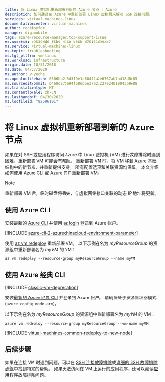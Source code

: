 ```yaml
---
title: 将 Linux 虚拟机重新部署到新的 Azure 节点 | Azure
description: 如何通过在 Azure 中重新部署 Linux 虚拟机来解决 SSH 连接问题。
services: virtual-machines-linux
documentationcenter: virtual-machines
author: rockboyfor
manager: digimobile
tags: azure-resource-manager,top-support-issue
ms.assetid: e9530dd6-f5b0-4160-b36b-d75151d99eb7
ms.service: virtual-machines-linux
ms.topic: troubleshooting
ms.tgt_pltfrm: vm-linux
ms.workload: infrastructure
origin.date: 10/31/2018
ms.date: 04/27/2020
ms.author: v-yeche
ms.openlocfilehash: 6506bb2f5d319e1c604f2a2e6767ab7a418d8c85
ms.sourcegitcommit: b469d275694fb86bbe37a21227e24019043b9e88
ms.translationtype: HT
ms.contentlocale: zh-CN
ms.lasthandoff: 04/30/2020
ms.locfileid: "82596101"
---
```

# <a name="redeploy-linux-virtual-machine-to-new-azure-node"></a>将 Linux 虚拟机重新部署到新的 Azure 节点
如果在对 SSH 或应用程序访问 Azure 中 Linux 虚拟机 (VM) 进行故障排除时遇到困难，重新部署 VM 可能会有帮助。 重新部署 VM 时，将 VM 移到 Azure 基础结构中的新节点，并重新提供支持。 所有配置选项和关联资源均保留。 本文介绍如何使用 Azure CLI 或 Azure 门户重新部署 VM。

> [!NOTE]
> 重新部署 VM 后，临时磁盘将丢失，与虚拟网络接口关联的动态 IP 地址将更新。 

<a name="azure-cli-20"></a>
## <a name="use-the-azure-cli"></a>使用 Azure CLI
安装最新的 [Azure CLI](https://docs.azure.cn/cli/install-az-cli2?view=azure-cli-latest) 并使用 [az login](https://docs.azure.cn/cli/reference-index?view=azure-cli-latest#az-login) 登录到 Azure 帐户。

[!INCLUDE [azure-cli-2-azurechinacloud-environment-parameter](../../../includes/azure-cli-2-azurechinacloud-environment-parameter.md)]

使用 [az vm redeploy](https://docs.azure.cn/cli/vm?view=azure-cli-latest#az-vm-redeploy) 重新部署 VM。 以下示例在名为 *myResourceGroup* 的资源组中重新部署名为 *myVM* 的 VM：

```azurecli
az vm redeploy --resource-group myResourceGroup --name myVM 
```

<a name="azure-cli-10"></a>
## <a name="use-the-azure-classic-cli"></a>使用 Azure 经典 CLI

[!INCLUDE [classic-vm-deprecation](../../../includes/classic-vm-deprecation.md)]

安装[最新的 Azure 经典 CLI](../../cli-install-nodejs.md) 并登录到 Azure 帐户。 请确保处于资源管理器模式 (`azure config mode arm`)。

以下示例在名为 *myResourceGroup* 的资源组中重新部署名为 *myVM* 的 VM：

```console
azure vm redeploy --resource-group myResourceGroup --vm-name myVM 
```

<a name="using-azure-portal"></a>
[!INCLUDE [virtual-machines-common-redeploy-to-new-node](../../../includes/virtual-machines-common-redeploy-to-new-node.md)]

## <a name="next-steps"></a>后续步骤
如果在连接 VM 时遇到问题，可以在 [SSH 连接故障排除](troubleshoot-ssh-connection.md?toc=%2fvirtual-machines%2flinux%2ftoc.json)或[详细的 SSH 故障排除步骤](detailed-troubleshoot-ssh-connection.md?toc=%2fvirtual-machines%2flinux%2ftoc.json)中找到特定的帮助。 如果无法访问在 VM 上运行的应用程序，还可以阅读[应用程序故障排除问题](troubleshoot-app-connection.md?toc=%2fvirtual-machines%2flinux%2ftoc.json)。

<!-- Update_Description: update meta properties, wording update, update link -->
